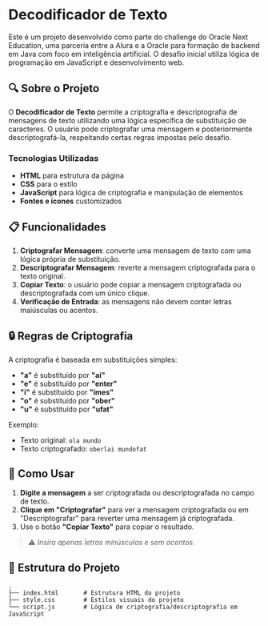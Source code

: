 # Decodificador de Texto

Este é um projeto desenvolvido como parte do challenge do Oracle Next Education, uma parceria entre a Alura e a Oracle para formação de backend em Java com foco em inteligência artificial. O desafio inicial utiliza lógica de programação em JavaScript e desenvolvimento web.

## 🔍 Sobre o Projeto

O **Decodificador de Texto** permite a criptografia e descriptografia de mensagens de texto utilizando uma lógica específica de substituição de caracteres. O usuário pode criptografar uma mensagem e posteriormente descriptografá-la, respeitando certas regras impostas pelo desafio.

### Tecnologias Utilizadas

- **HTML** para estrutura da página
- **CSS** para o estilo
- **JavaScript** para lógica de criptografia e manipulação de elementos
- **Fontes e ícones** customizados

## 📋 Funcionalidades

1. **Criptografar Mensagem**: converte uma mensagem de texto com uma lógica própria de substituição.
2. **Descriptografar Mensagem**: reverte a mensagem criptografada para o texto original.
3. **Copiar Texto**: o usuário pode copiar a mensagem criptografada ou descriptografada com um único clique.
4. **Verificação de Entrada**: as mensagens não devem conter letras maiúsculas ou acentos.

## 🔒 Regras de Criptografia

A criptografia é baseada em substituições simples:
- **"a"** é substituído por **"ai"**
- **"e"** é substituído por **"enter"**
- **"i"** é substituído por **"imes"**
- **"o"** é substituído por **"ober"**
- **"u"** é substituído por **"ufat"**

Exemplo:
- Texto original: `ola mundo`
- Texto criptografado: `oberlai mundofat`

## 🚀 Como Usar

1. **Digite a mensagem** a ser criptografada ou descriptografada no campo de texto.
2. **Clique em "Criptografar"** para ver a mensagem criptografada ou em "Descriptografar" para reverter uma mensagem já criptografada.
3. Use o botão **"Copiar Texto"** para copiar o resultado.

> ⚠️ *Insira apenas letras minúsculas e sem acentos.*

## 📁 Estrutura do Projeto

```plaintext
.
├── index.html       # Estrutura HTML do projeto
├── style.css        # Estilos visuais do projeto
└── script.js        # Lógica de criptografia/descriptografia em JavaScript
```
